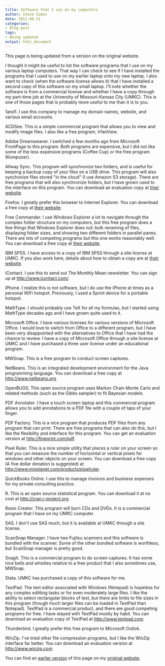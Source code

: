 ```yaml
---
title: Software that I use on my computers
author: Steve Simon
date: 2011-06-21
categories:
- Blog post
tags:
- Being updated
output: html_document
---
```


This page is being updated from a version on the original website.

<!---More--->

I thought it might be useful to list the software programs that I use on my various laptop computers. That way I can check to see if I have installed the programs that I used to use on my earlier laptop onto my new laptop. I also want to check (when the software license allows it) that I have installed a second copy of this software on my small laptop. I'll note whether the software is from a commercial license and whether I have a copy through my part-time job at the University of Missouri-Kansas City (UMKC). This is one of those pages that is probably more useful to me than it is to you.

1and1. I use this company to manage my domain names, website, and various email accounts.

ACDSee. This is a simple commercial program that allows you to view and modify image files. I also like a free program, IrfanView.

Adobe Dreamweaver. I switched a few months ago from Microsoft FrontPage to this program. Both programs are expensive, but I did not like some of the less expensive programs (Coffee Cup) or the free program (Kompozer).

Allway Sync. This program will synchronize two folders, and is useful for keeping a backup copy of your files on a USB drive. This program will also synchonize files stored "in the cloud" (I use Amazon S3 storage). There are free programs that will also synchronize folders, but I have grown used to the interface on this program. You can download an evaluation copy at [thier website][all1].

Firefox. I greatly prefer this browser to Internet Explorer. You can download a free copy at [their website][fir1].

Free Commander. I use Windows Explorer a lot to navigate through the complex folder structure on my computers, but this free program does a few things that Windows Explorer does not: bulk renaming of files, displaying folder sizes, and showing two different folders in parallel panes. There are lots of competing programs but this one works reasonably well. You can download a free copy at [their website][fre1].

IBM SPSS. I have access to a copy of IBM SPSS through a site license at UMKC. If you also work here, details about how to obtain a copy are at [their website][sps1].

iContact. I use this to send out The Monthly Mean newsletter. You can sign up at http://www.icontact.com/.

iPhone. I realize this is not software, but I do use the iPhone at times as a personal WiFi hotspot. Previously, I used a Sprint device for a portable hotspot.

MathType. I should probably use TeX for all my formulas, but I started using MathType decades ago and I have grown quite used to it.

Microsoft Office. I have various licenses for various versions of Microsoft Office. I would love to switch from Office to a different program, but I have been very disappointed with the alternatives to Office that I have had the chance to review. I have a copy of Microsoft Office through a site license at UMKC and I have purchased a three user license under an educational program.

MWSnap. This is a free program to conduct screen captures.

NetBeans. This is an integrated development environment for the Java programming language. You can download a free copy at http://www.netbeans.org.

OpenBUGS. This open source program uses Markov Chain Monte Carlo and related methods (such as the Gibbs sampler) to fit Bayesian models.

PDF Annotater. I have a touch screen laptop and this commercial program allows you to add annotations to a PDF file with a couple of taps of your finger.

PDF Factory. This is a nice program that produces PDF files from any program that can print. There are free programs that can also do this, but I like the flexibility and interface for this program. You can get an evaluation version at http://fineprint.com/pdf.

Pixel Ruler. This is a nice simple utility that places a ruler on your screen so that you can measure the number of horizontal or vertical pixels for windows and other objects on your screen. You can download a free copy (A five dollar donation is suggested) at http://www.mioplanet.com/products/pixelruler.

QuickBooks Online. I use this to manage invoices and business expenses for my private consulting practice.

R. This is an open source statistical program. You can download it at no cost at http://cran.r-project.org.

Roxio Creator. This program will burn CDs and DVDs. It is a commercial program that I have on my UMKC computer.

SAS. I don't use SAS much, but it is available at UMKC through a site license.

ScanSnap Manager. I have two Fujitsu scanners and this software is bundled with the scanner. Some of the other bundled software is worthless, but ScanSnap manager is pretty good.

SnagIt. This is a commercial program to do screen captures. It has some nice bells and whistles relative to a free product that I also sometimes use, MWSnap.

Stata. UMKC has purchased a copy of this software for me.

TextPad. The text editor associated with Windows (Notepad) is hopeless for any complex editting tasks or for even moderately large files. I like the ability to select rectangular blocks of text, but there are limits to file sizes in this program (though much larger files can be loaded in TextPad than Notepad). TextPad is a commercial product, and there are good competing programs for free. I have stayed with TextPad mostly by habit. You can download an evaluation copy of TextPad at http://www.textpad.com.

Thunderbird. I greatly prefer this free program to Microsoft Outlok.

WinZip. I've tried other file compression programs, but I like the WinZip interface far better. You can download an evaluation version at http://www.winzip.com.

You can find an [earlier version][sim1] of this page on my [original website][sim2].

[sim1]: http://www.pmean.com/11/Software.html
[sim2]: http://www.pmean.com/original_site.html 

[all1]: http://allwaysync.com
[fir1]: http://www.mozilla.com/firefox
[fre1]: http://www.freecommander.com
[sps1]: http://www.umkc.edu/is/support/services/software/siteLicensed/SPSS/index.asp